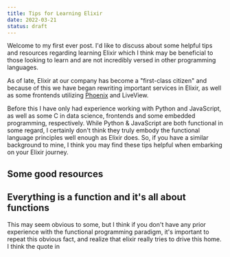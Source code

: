 ```yaml
---
title: Tips for Learning Elixir
date: 2022-03-21
status: draft
---
```


Welcome to my first ever post. I'd like to discuss about some helpful tips and resources regarding
learning Elixir which I think may be beneficial to those looking to learn and are not incredibly
versed in other programming languages.

As of late, Elixir at our company has become a "first-class citizen" and because of this we have
began rewriting important services in Elixir, as well as some frontends utilizing
[Phoenix](https://www.phoenixframework.org/) and LiveView.

Before this I have only had experience working with Python
and JavaScript, as well as some C in data science, frontends
and some embedded programming, respectively.
While Python & JavaScript are both functional in some regard,
I certainly don't think they truly
embody the functional language principles well enough as
Elixir does. So, if you have a similar background to mine,
I think you may find these tips helpful when embarking
on your Elixir journey.

## Some good resources

## Everything is a function and it's all about functions

This may seem obvious to some, but I think if you don't have
any prior experience with the functional programming paradigm,
it's important to repeat this obvious fact, and realize that
elixir really tries to drive this home. I think the quote in

